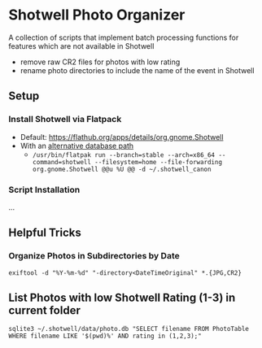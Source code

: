 # Shotwell Photo Organizer

A collection of scripts that implement batch processing functions for features which are not available in Shotwell

* remove raw CR2 files for photos with low rating
* rename photo directories to include the name of the event in Shotwell

## Setup

### Install Shotwell via Flatpack

* Default: https://flathub.org/apps/details/org.gnome.Shotwell
* With an [alternative database path](http://shotwell-project.org/doc/html/other-multiple.html)
    * `/usr/bin/flatpak run --branch=stable --arch=x86_64 --command=shotwell --filesystem=home --file-forwarding org.gnome.Shotwell @@u %U @@ -d ~/.shotwell_canon`

### Script Installation

...

## Helpful Tricks

### Organize Photos in Subdirectories by Date

```exiftool -d "%Y-%m-%d" "-directory<DateTimeOriginal" *.{JPG,CR2}```

## List Photos with low Shotwell Rating (1-3) in current folder

`sqlite3 ~/.shotwell/data/photo.db "SELECT filename FROM PhotoTable WHERE filename LIKE '$(pwd)%' AND rating in (1,2,3);"`
